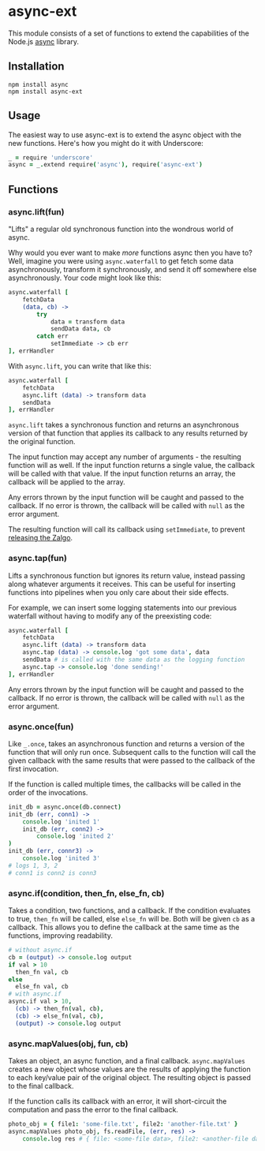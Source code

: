 # async-ext

This module consists of a set of functions to extend the capabilities of the Node.js [async](https://github.com/caolan/async) library.

## Installation

    npm install async
    npm install async-ext

## Usage

The easiest way to use async-ext is to extend the async object with the new functions. Here's how you might do it with Underscore:

```coffeescript
_ = require 'underscore'
async = _.extend require('async'), require('async-ext')
```

## Functions

### async.lift(fun)

"Lifts" a regular old synchronous function into the wondrous world of async.

Why would you ever want to make *more* functions async then you have to? Well, imagine you were using `async.waterfall` to get fetch some data asynchronously, transform it synchronously, and send it off somewhere else asynchronously. Your code might look like this:

```coffeescript
async.waterfall [
    fetchData
    (data, cb) ->
        try 
            data = transform data
            sendData data, cb
        catch err
            setImmediate -> cb err
], errHandler
```

With `async.lift`, you can write that like this:

```coffeescript
async.waterfall [
    fetchData
    async.lift (data) -> transform data
    sendData
], errHandler
```

`async.lift` takes a synchronous function and returns an asynchronous version of that function that applies its callback to any results returned by the original function.

The input function may accept any number of arguments - the resulting function will as well. If the input function returns a single value, the callback will be called with that value. If the input function returns an array, the callback will be applied to the array.

Any errors thrown by the input function will be caught and passed to the callback. If no error is thrown, the callback will be called with `null` as the error argument.

The resulting function will call its callback using `setImmediate`, to prevent [releasing the Zalgo](http://blog.izs.me/post/59142742143/designing-apis-for-asynchrony).

### async.tap(fun)

Lifts a synchronous function but ignores its return value, instead passing along whatever arguments it receives. This can be useful for inserting functions into pipelines when you only care about their side effects.

For example, we can insert some logging statements into our previous waterfall without having to modify any of the preexisting code:

```coffeescript
async.waterfall [
    fetchData
    async.lift (data) -> transform data
    async.tap (data) -> console.log 'got some data', data
    sendData # is called with the same data as the logging function
    async.tap -> console.log 'done sending!'
], errHandler
```

Any errors thrown by the input function will be caught and passed to the callback. If no error is thrown, the callback will be called with `null` as the error argument.

### async.once(fun)

Like `_.once`, takes an asynchronous function and returns a version of the function that will only run once. Subsequent calls to the function will call the given callback with the same results that were passed to the callback of the first invocation.

If the function is called multiple times, the callbacks will be called in the order of the invocations.

```coffeescript
init_db = async.once(db.connect)
init_db (err, conn1) ->
    console.log 'inited 1'
    init_db (err, conn2) ->
        console.log 'inited 2'
)
init_db (err, connr3) ->
    console.log 'inited 3'
# logs 1, 3, 2
# conn1 is conn2 is conn3
```

### async.if(condition, then_fn, else_fn, cb)

Takes a condition, two functions, and a callback. If the condition evaluates to true, `then_fn` will be called, else `else_fn` will be. Both will be given `cb` as a callback. This allows you to define the callback at the same time as the functions, improving readability.

```coffeescript
# without async.if
cb = (output) -> console.log output
if val > 10
  then_fn val, cb
else
  else_fn val, cb
# with async.if
async.if val > 10,
  (cb) -> then_fn(val, cb),
  (cb) -> else_fn(val, cb),
  (output) -> console.log output
```

### async.mapValues(obj, fun, cb)

Takes an object, an async function, and a final callback. `async.mapValues` creates a new object whose values are the results of applying the function to each key/value pair of the original object. The resulting object is passed to the final callback.

If the function calls its callback with an error, it will short-circuit the computation and pass the error to the final callback.

```coffeescript
photo_obj = { file1: 'some-file.txt', file2: 'another-file.txt' }
async.mapValues photo_obj, fs.readFile, (err, res) ->
    console.log res # { file: <some-file data>, file2: <another-file data> }
```
